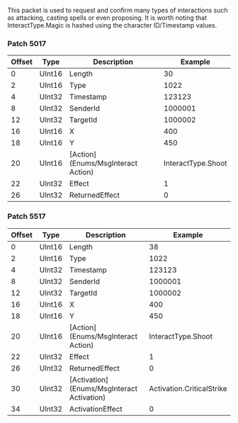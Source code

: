 This packet is used to request and confirm many types of interactions such as attacking, casting spells or even proposing. It is worth noting that InteractType.Magic is hashed using the character ID/Timestamp values.

### Patch 5017

| Offset | Type | Description | Example |
| -------- | -------- | -------- | -------- |
| 0 | UInt16 | Length | 30 |
| 2 | UInt16 | Type | 1022 |
| 4 | UInt32 | Timestamp | 123123 |
| 8 | UInt32 | SenderId | 1000001 |
| 12 | UInt32 | TargetId | 1000002 |
| 16 | UInt16 | X | 400 |
| 18 | UInt16 | Y | 450 |
| 20 | UInt16 | [Action](Enums/MsgInteract Action) | InteractType.Shoot |
| 22 | UInt32 | Effect | 1 |
| 26 | UInt32 | ReturnedEffect | 0 |

### Patch 5517

| Offset | Type | Description | Example |
| -------- | -------- | -------- | -------- |
| 0 | UInt16 | Length | 38 |
| 2 | UInt16 | Type | 1022 |
| 4 | UInt32 | Timestamp | 123123 |
| 8 | UInt32 | SenderId | 1000001 |
| 12 | UInt32 | TargetId | 1000002 |
| 16 | UInt16 | X | 400 |
| 18 | UInt16 | Y | 450 |
| 20 | UInt16 | [Action](Enums/MsgInteract Action) | InteractType.Shoot |
| 22 | UInt32 | Effect | 1 |
| 26 | UInt32 | ReturnedEffect | 0 |
| 30 | UInt32 | [Activation](Enums/MsgInteract Activation) | Activation.CriticalStrike |
| 34 | UInt32 | ActivationEffect | 0 |
